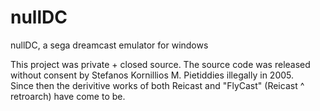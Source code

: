 # nullDC
nullDC, a sega dreamcast emulator for windows

This project was private + closed source.
The source code was released without consent by Stefanos Kornillios M. Pietiddies illegally in 2005.  
Since then the derivitive works of both Reicast and "FlyCast" (Reicast ^ retroarch) have come to be.
